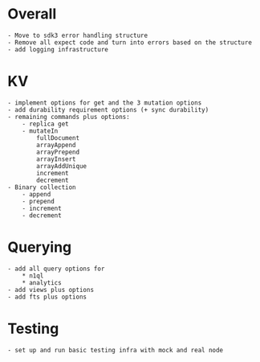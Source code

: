 # Overall
    - Move to sdk3 error handling structure
    - Remove all expect code and turn into errors based on the structure
    - add logging infrastructure

# KV
    - implement options for get and the 3 mutation options
    - add durability requirement options (+ sync durability)
    - remaining commands plus options:
        - replica get
        - mutateIn
            fullDocument
            arrayAppend
            arrayPrepend
            arrayInsert
            arrayAddUnique
            increment
            decrement
    - Binary collection
        - append
        - prepend
        - increment
        - decrement

# Querying
    - add all query options for
        * n1ql
        * analytics
    - add views plus options
    - add fts plus options

# Testing
    - set up and run basic testing infra with mock and real node